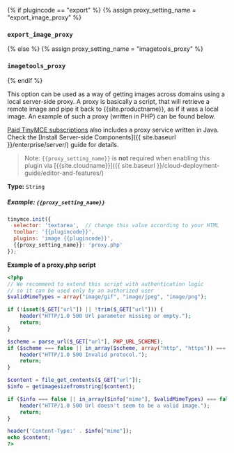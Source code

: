 {% if plugincode == "export" %}
{% assign proxy_setting_name = "export_image_proxy" %}
### `export_image_proxy`
{% else %}
{% assign proxy_setting_name = "imagetools_proxy" %}
### `imagetools_proxy`
{% endif %}

This option can be used as a way of getting images across domains using a local server-side proxy. A proxy is basically a script, that will retrieve a remote image and pipe it back to {{site.productname}}, as if it was a local image. An example of such a proxy (written in PHP) can be found below.

[Paid TinyMCE subscriptions]({{site.pricingpage}}) also includes a proxy service written in Java. Check the [Install Server-side Components]({{ site.baseurl }}/enterprise/server/) guide for details.

> Note: `{{proxy_setting_name}}` is **not** required when enabling this plugin via [{{site.cloudname}}]({{ site.baseurl }}/cloud-deployment-guide/editor-and-features/)

**Type:** `String`

##### Example: `{{proxy_setting_name}}`

```js
tinymce.init({
  selector: 'textarea',  // change this value according to your HTML
  toolbar: '{{plugincode}}',
  plugins: 'image {{plugincode}}',
  {{proxy_setting_name}}: 'proxy.php'
});
```

**Example of a proxy.php script**

```php
<?php
// We recommend to extend this script with authentication logic
// so it can be used only by an authorized user
$validMimeTypes = array("image/gif", "image/jpeg", "image/png");

if (!isset($_GET["url"]) || !trim($_GET["url"])) {
    header("HTTP/1.0 500 Url parameter missing or empty.");
    return;
}

$scheme = parse_url($_GET["url"], PHP_URL_SCHEME);
if ($scheme === false || in_array($scheme, array("http", "https")) === false) {
    header("HTTP/1.0 500 Invalid protocol.");
    return;
}

$content = file_get_contents($_GET["url"]);
$info = getimagesizefromstring($content);

if ($info === false || in_array($info["mime"], $validMimeTypes) === false) {
    header("HTTP/1.0 500 Url doesn't seem to be a valid image.");
    return;
}

header('Content-Type:' . $info["mime"]);
echo $content;
?>
```